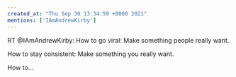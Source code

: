 ```yaml
---
created_at: "Thu Sep 30 13:34:59 +0000 2021"
mentions: ['IAmAndrewKirby']
---
```


RT @IAmAndrewKirby: How to go viral: 
Make something people really want.

How to stay consistent: 
Make something you really want.

How to…